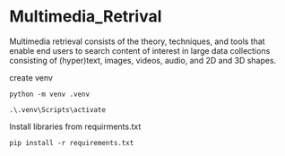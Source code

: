 # Multimedia_Retrival
Multimedia retrieval consists of the theory, techniques, and tools that enable end users to search content of interest in large data collections consisting of (hyper)text, images, videos, audio, and 2D and 3D shapes.


create venv 
```
python -m venv .venv

.\.venv\Scripts\activate
```

Install libraries from requirments.txt 

```
pip install -r requirements.txt
```

